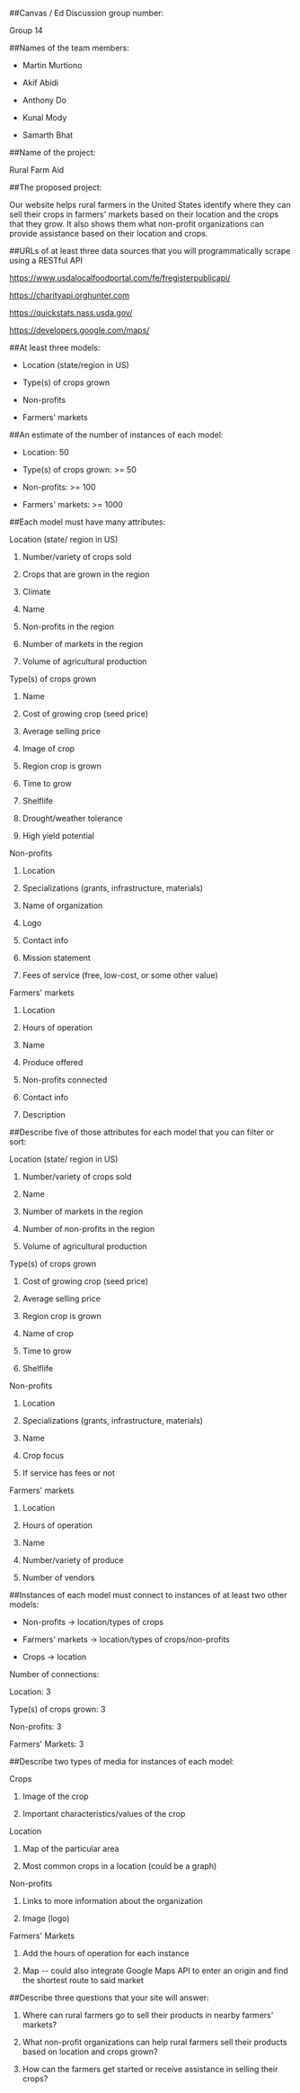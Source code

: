 ##Canvas / Ed Discussion group number:

Group 14

##Names of the team members:

-   Martin Murtiono

-   Akif Abidi

-   Anthony Do

-   Kunal Mody

-   Samarth Bhat

##Name of the project:

Rural Farm Aid

##The proposed project:

Our website helps rural farmers in the United States identify where they can sell their crops in farmers' markets based on their location and the crops that they grow. It also shows them what non-profit organizations can provide assistance based on their location and crops.

##URLs of at least three data sources that you will programmatically scrape using a RESTful API

<https://www.usdalocalfoodportal.com/fe/fregisterpublicapi/>

<https://charityapi.orghunter.com>

<https://quickstats.nass.usda.gov/>

<https://developers.google.com/maps/>

##At least three models:

-   Location (state/region in US)

-   Type(s) of crops grown

-   Non-profits

-   Farmers' markets

##An estimate of the number of instances of each model:

-   Location: 50

-   Type(s) of crops grown: >= 50

-   Non-profits: >= 100

-   Farmers' markets: >= 1000

##Each model must have many attributes:

Location (state/ region in US)

1.  Number/variety of crops sold

2.  Crops that are grown in the region

3.  Climate

4.  Name

5.  Non-profits in the region

6.  Number of markets in the region

7.  Volume of agricultural production

Type(s) of crops grown

1.  Name

2.  Cost of growing crop (seed price)

3.  Average selling price 

4.  Image of crop

5.  Region crop is grown

6.  Time to grow

7.  Shelflife

8.  Drought/weather tolerance

9.  High yield potential

Non-profits

1.  Location

2.  Specializations (grants, infrastructure, materials)

3.  Name of organization

4.  Logo

5.  Contact info

6.  Mission statement

7.  Fees of service (free, low-cost, or some other value)

Farmers' markets

1.  Location

2.  Hours of operation

3.  Name

4.  Produce offered

5.  Non-profits connected

6.  Contact info

7.  Description

##Describe five of those attributes for each model that you can filter or sort:

Location (state/ region in US)

1.  Number/variety of crops sold

2.  Name

3.  Number of markets in the region

4.  Number of non-profits in the region

5.  Volume of agricultural production

Type(s) of crops grown

1.  Cost of growing crop (seed price)

2.  Average selling price 

3.  Region crop is grown

4.  Name of crop

5.  Time to grow

6.  Shelflife

Non-profits

1.  Location

2.  Specializations (grants, infrastructure, materials)

3.  Name

4.  Crop focus

5.  If service has fees or not

Farmers' markets

1.  Location

2.  Hours of operation

3.  Name

4.  Number/variety of produce

5.  Number of vendors

##Instances of each model must connect to instances of at least two other models:

-   Non-profits → location/types of crops

-   Farmers' markets → location/types of crops/non-profits

-   Crops → location

Number of connections:

Location: 3

Type(s) of crops grown: 3

Non-profits: 3

Farmers' Markets: 3

##Describe two types of media for instances of each model:

Crops 

1.  Image of the crop

2.  Important characteristics/values of the crop 

Location

1.  Map of the particular area

2.  Most common crops in a location (could be a graph) 

Non-profits

1.  Links to more information about the organization

2.  Image (logo) 

Farmers' Markets

1.  Add the hours of operation for each instance

2.  Map -- could also integrate Google Maps API to enter an origin and find the shortest route to said market

##Describe three questions that your site will answer:

1.  Where can rural farmers go to sell their products in nearby farmers' markets?

2.  What non-profit organizations can help rural farmers sell their products based on location and crops grown?

3.  How can the farmers get started or receive assistance in selling their crops?